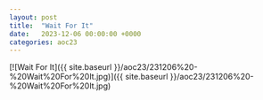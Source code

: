 ```yaml
---
layout: post
title:  "Wait For It"
date:   2023-12-06 00:00:00 +0000
categories: aoc23
---
```


[![Wait For It]({{ site.baseurl }}/aoc23/231206%20-%20Wait%20For%20It.jpg)]({{ site.baseurl }}/aoc23/231206%20-%20Wait%20For%20It.jpg)

